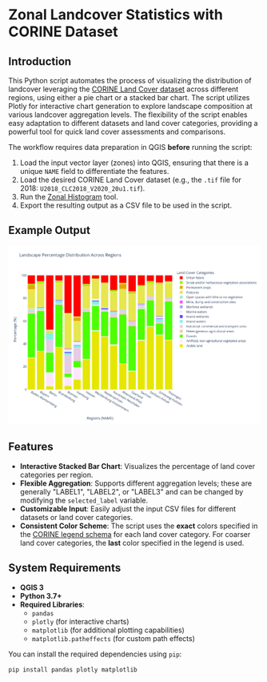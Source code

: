 # Zonal Landcover Statistics with CORINE Dataset

## Introduction
This Python script automates the process of visualizing the distribution of landcover leveraging the [CORINE Land Cover dataset](https://land.copernicus.eu/en/products/corine-land-cover) across different regions, using either a pie chart or a stacked bar chart. The script utilizes Plotly for interactive chart generation to explore landscape composition at various landcover aggregation levels. The flexibility of the script enables easy adaptation to different datasets and land cover categories, providing a powerful tool for quick land cover assessments and comparisons.

The workflow requires data preparation in QGIS __before__ running the script:

1. Load the input vector layer (zones) into QGIS, ensuring that there is a unique `NAME` field to differentiate the features.
2. Load the desired CORINE Land Cover dataset (e.g., the `.tif` file for 2018: `U2018_CLC2018_V2020_20u1.tif`).
3. Run the [Zonal Histogram](https://docs.qgis.org/3.34/en/docs/user_manual/processing_algs/qgis/rasteranalysis.html#zonal-histogram) tool.
4. Export the resulting output as a CSV file to be used in the script.

## Example Output

![sample plot](img/sample_plot.png "Example of the stacked bar plot generated by the script for Germany")

## Features
- **Interactive Stacked Bar Chart**: Visualizes the percentage of land cover categories per region.
- **Flexible Aggregation**: Supports different aggregation levels; these are generally "LABEL1", "LABEL2", or "LABEL3" and can be changed by modifying the `selected_label` variable.
- **Customizable Input**: Easily adjust the input CSV files for different datasets or land cover categories.
- **Consistent Color Scheme**: The script uses the **exact** colors specified in the [CORINE legend schema](https://www.eea.europa.eu/data-and-maps/data/corine-land-cover-2/corine-land-cover-classes-and/clc_legend.csv) for each land cover category. For coarser land cover categories, the __last__ color specified in the legend is used.

## System Requirements
- **QGIS 3**
- **Python 3.7+**  
- **Required Libraries**:
  - `pandas`
  - `plotly` (for interactive charts)
  - `matplotlib` (for additional plotting capabilities)
  - `matplotlib.patheffects` (for custom path effects)

You can install the required dependencies using `pip`:

```bash
pip install pandas plotly matplotlib